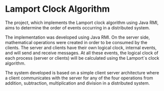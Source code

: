 # Lamport Clock Algorithm

The project, which implements the Lamport clock algorithm using Java RMI, aims to determine the order of events occurring in a distributed system.

The implementation was developed using Java RMI. On the server side, mathematical operations were created in order to be consumed by the clients. The server and clients have their own logical clock, internal events, and will send and receive messages. At all these events, the logical clock of each process (server or clients) will be calculated using the Lamport`s clock algorithm.

The system developed is based on a simple client server architecture where a client communicates with the server for any of the four operations from addition, subtraction, multiplication and division in a distributed system.
